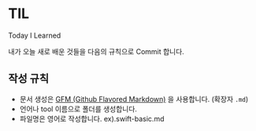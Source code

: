# TIL
Today I Learned

내가 오늘 새로 배운 것들을 다음의 규칙으로 Commit 합니다.

## 작성 규칙
- 문서 생성은 [GFM (Github Flavored Markdown)](https://help.github.com/articles/github-flavored-markdown/) 을 사용합니다. (확장자 `.md`)
- 언어나 tool 이름으로 폴더를 생성합니다.
- 파일명은 영어로 작성합니다. ex).swift-basic.md
